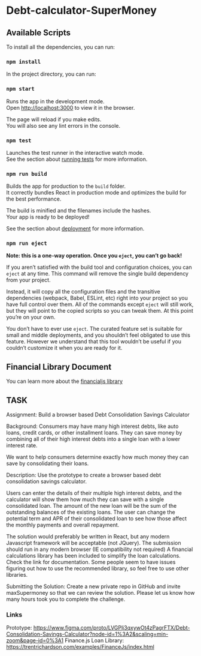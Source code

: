 # Debt-calculator-SuperMoney


## Available Scripts

To install all the dependencies, you can run:

### `npm install`

In the project directory, you can run:

### `npm start`

Runs the app in the development mode.\
Open [http://localhost:3000](http://localhost:3000) to view it in the browser.

The page will reload if you make edits.\
You will also see any lint errors in the console.

### `npm test`

Launches the test runner in the interactive watch mode.\
See the section about [running tests](https://facebook.github.io/create-react-app/docs/running-tests) for more information.

### `npm run build`

Builds the app for production to the `build` folder.\
It correctly bundles React in production mode and optimizes the build for the best performance.

The build is minified and the filenames include the hashes.\
Your app is ready to be deployed!

See the section about [deployment](https://facebook.github.io/create-react-app/docs/deployment) for more information.

### `npm run eject`

**Note: this is a one-way operation. Once you `eject`, you can’t go back!**

If you aren’t satisfied with the build tool and configuration choices, you can `eject` at any time. This command will remove the single build dependency from your project.

Instead, it will copy all the configuration files and the transitive dependencies (webpack, Babel, ESLint, etc) right into your project so you have full control over them. All of the commands except `eject` will still work, but they will point to the copied scripts so you can tweak them. At this point you’re on your own.

You don’t have to ever use `eject`. The curated feature set is suitable for small and middle deployments, and you shouldn’t feel obligated to use this feature. However we understand that this tool wouldn’t be useful if you couldn’t customize it when you are ready for it.

## Financial Library Document
You can learn more about the [financialjs library](https://financialjs.netlify.app/)

## TASK
Assignment: Build a browser based Debt Consolidation Savings Calculator

Background: Consumers may have many high interest debts, like auto loans, credit cards, or other installment loans. They can save money by combining all of their high interest debts into a single loan with a lower interest rate.

We want to help consumers determine exactly how much money they can save by consolidating their loans.

Description: Use the prototype to create a browser based debt consolidation savings calculator.

Users can enter the details of their multiple high interest debts, and the calculator will show them how much they can save with a single consolidated loan. The amount of the new loan will be the sum of the outstanding balances of the existing loans. The user can change the potential term and APR of their consolidated loan to see how those affect the monthly payments and overall repayment.

The solution would preferably be written in React, but any modern Javascript framework will be acceptable (not JQuery). The submission should run in any modern browser (IE compatibility not required) A financial calculations library has been included to simplify the loan calculations. Check the link for documentation. Some people seem to have issues figuring out how to use the recommended library, so feel free to use other libraries.

Submitting the Solution: Create a new private repo in GitHub and invite maxSupermoney so that we can review the solution. Please let us know how many hours took you to complete the challenge.

### Links
Prototype: https://www.figma.com/proto/LVGPlj3qxywOt4zPagrFTX/Debt-Consolidation-Savings-Calculator?node-id=1%3A2&scaling=min-zoom&page-id=0%3A1
Finance.js Loan Library: https://trentrichardson.com/examples/FinanceJs/index.html

